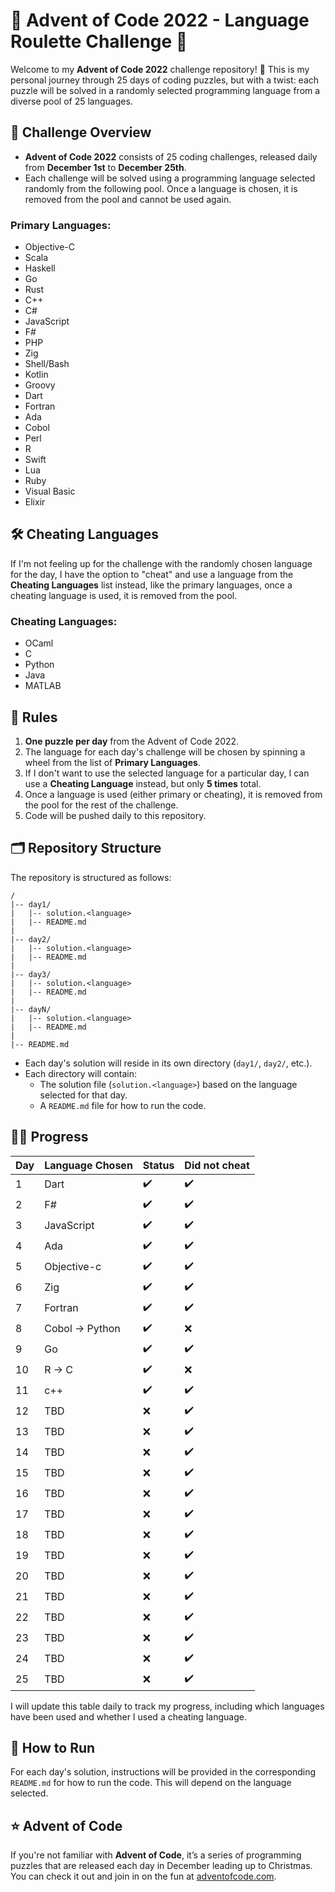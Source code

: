 
# 🎄 Advent of Code 2022 - Language Roulette Challenge 🎄

Welcome to my **Advent of Code 2022** challenge repository! 🎅 This is my personal journey through 25 days of coding puzzles, but with a twist: each puzzle will be solved in a randomly selected programming language from a diverse pool of 25 languages.

## 🚀 Challenge Overview

- **Advent of Code 2022** consists of 25 coding challenges, released daily from **December 1st** to **December 25th**.
- Each challenge will be solved using a programming language selected randomly from the following pool. Once a language is chosen, it is removed from the pool and cannot be used again.

### Primary Languages:
- Objective-C
- Scala
- Haskell
- Go
- Rust
- C++
- C#
- JavaScript
- F#
- PHP
- Zig
- Shell/Bash
- Kotlin
- Groovy
- Dart
- Fortran
- Ada
- Cobol
- Perl
- R
- Swift
- Lua
- Ruby
- Visual Basic
- Elixir


## 🛠️ Cheating Languages

If I'm not feeling up for the challenge with the randomly chosen language for the day, I have the option to "cheat" and use a language from the **Cheating Languages** list instead, like the primary languages, once a cheating language is used, it is removed from the pool.


### Cheating Languages:
- OCaml
- C
- Python
- Java
- MATLAB

## 🎯 Rules

1. **One puzzle per day** from the Advent of Code 2022.
2. The language for each day's challenge will be chosen by spinning a wheel from the list of **Primary Languages**.
3. If I don't want to use the selected language for a particular day, I can use a **Cheating Language** instead, but only **5 times** total.
4. Once a language is used (either primary or cheating), it is removed from the pool for the rest of the challenge.
5. Code will be pushed daily to this repository.

## 🗂️ Repository Structure

The repository is structured as follows:

```
/
|-- day1/
|   |-- solution.<language>
|   |-- README.md
|
|-- day2/
|   |-- solution.<language>
|   |-- README.md
|
|-- day3/
|   |-- solution.<language>
|   |-- README.md
|
|-- dayN/
|   |-- solution.<language>
|   |-- README.md
|
|-- README.md
```

- Each day's solution will reside in its own directory (`day1/`, `day2/`, etc.).
- Each directory will contain:
  - The solution file (`solution.<language>`) based on the language selected for that day.
  - A `README.md` file for how to run the code.

## 🧑‍💻 Progress

| Day | Language Chosen | Status | Did not cheat           |
|-----|-----------------|--------|-------------------------|
| 1   | Dart            | ✔️      | ✔️                       |
| 2   | F#              | ✔️      | ✔️                       |
| 3   | JavaScript      | ✔️      | ✔️                       |
| 4   | Ada             | ✔️      | ✔️                       |
| 5   | Objective-c     | ✔️      | ✔️                       |
| 6   | Zig             | ✔️      | ✔️                       |
| 7   | Fortran         | ✔️      | ✔️                       |
| 8   | Cobol -> Python | ✔️      | ❌                      |
| 9   | Go              | ✔️      | ✔️                       |
| 10  | R -> C          | ✔️      | ❌                      |
| 11  | c++             | ✔️      | ✔️                       |
| 12  | TBD             | ❌     | ✔️                       |
| 13  | TBD             | ❌     | ✔️                       |
| 14  | TBD             | ❌     | ✔️                       |
| 15  | TBD             | ❌     | ✔️                       |
| 16  | TBD             | ❌     | ✔️                       |
| 17  | TBD             | ❌     | ✔️                       |
| 18  | TBD             | ❌     | ✔️                       |
| 19  | TBD             | ❌     | ✔️                       |
| 20  | TBD             | ❌     | ✔️                       |
| 21  | TBD             | ❌     | ✔️                       |
| 22  | TBD             | ❌     | ✔️                       |
| 23  | TBD             | ❌     | ✔️                       |
| 24  | TBD             | ❌     | ✔️                       |
| 25  | TBD             | ❌     | ✔️                       |


I will update this table daily to track my progress, including which languages have been used and whether I used a cheating language.

## 🎯 How to Run

For each day's solution, instructions will be provided in the corresponding `README.md` for how to run the code. This will depend on the language selected.


## ⭐ Advent of Code

If you're not familiar with **Advent of Code**, it’s a series of programming puzzles that are released each day in December leading up to Christmas. You can check it out and join in on the fun at [adventofcode.com](https://adventofcode.com).

